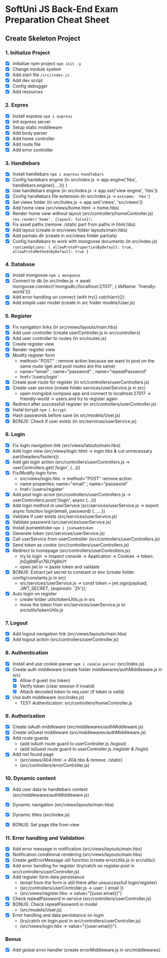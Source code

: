 # SoftUni JS Back-End Exam Preparation Cheat Sheet

## Create Skeleton Project

### 1. Initialize Project 
 - [x] Initialize npm project `npm init -y`
 - [x] Change module system
 - [x] Add start file `/src/index.js`  
 - [x] Add dev script
 - [x] Config debugger
 - [x] Add resources

### 2. Expres
 - [x] Install express `npm i express`
 - [x] Init express server
 - [x] Setup static middleware
 - [x] Add body parser
 - [x] Add home controller
 - [x] Add route file
 - [x] Add error controller

### 3. Handlebars
 - [x] Install handlebars `npm i express-handlebars`
 - [x] Config hanlebars engine (in src/index.js -> app.engine('hbs', handlebars.engine({....})) )
 - [x] Use handlebars engine (in src/index.js -> app.set('view engine', 'hbs'))
 - [x] Config handlebars file extension (in src/index.js -> ` extname: 'hbs' `)
 - [x] Set views folder (in src/index.js -> app.set('views', 'src/views'))
 - [x] Add home view (src/views/home.html -> home.hbs)
 - [x] Render home view without layout (src/controllers/homeController.js) `res.render('home', {layout: false});`
 - [x] Fix asset paths (remove ./static part from paths in html.hbs)
 - [x] Add layout (create in src/views folder layouts/main.hbs)
 - [x] Add partials dir (create in src/views folder partials)
 - [x] Config handlebars to work with mongoose documents (in src/index.js) `runtimeOptions: { allowProtoPropertiesByDefault: true, allowProtoMethodsByDefault: true }`

### 4. Database
 - [x] Install mongoose `npm i mongoose`
 - [x] Connect to db (in src/index.js -> await mongoose.connect('mongodb://localhost:27017', { dbName: 'friendly-world'}))
 - [x] Add error handling on connect (with try{} catch(err){})
 - [x] Add simple user model (create in src folder models/User.js)

### 5. Register
 - [x] Fix navigation links (in src/views/layouts/main.hbs)
 - [x] Add user controller (create userController.js in src/controllers)
 - [x] Add user controller to routes (in src/routes.js)
 - [x] Create register view
 - [x] Render register view
 - [x] Modify register form
    - method="POST" ; remove action because we want to post on the same route (get and post routes are the same)
    - name="email" ; name="password" ; name="repeatPassword" 
    - href='/users/login'
 - [x] Create post route for register (in src/controllers/userControllers.js)
 - [x] Create user service (create folder services/userService.js in src)
    - open mongobd compass app and connect to localhost:27017 -> friendly-world -> users and try to register again
 - [x] Redirect after successfull register (in src/controllers/userController.js)
 - [x] Instal bcrypt `npm i bcrypt`
 - [x] Hash passwords before save (in src/models/User.js)
 - [x] BONUS: Check if user exists (in src/services/userService.js)

### 6. Login
 - [x] Fix login navigation link (src/views/latouts/main.hbs)
 - [x] Add login view (src/views/login.html -> login.hbs & cut unnecessary part(headers/footers))
 - [x] Add get login action (src/controllers/userControllers.js -> userControllers.get('/login', (...)))
 - [x] Fix/Modify login form 
    - src/views/login.hbs -> method="POST" remove action 
    - name properties: name="email" ; name="password"
    - href='/users/register'
 - [x] Add post login acion (src/controllers/userControllers.js -> userControllers.post('/login', async (...)))
 - [x] Add login method in userService (src/services/userService.js -> export async function login(email, password) {......})
 - [x] Validate if user exists (src/services/userService.js)
 - [x] Validate password (src/services/userService.js)
 - [x] Install jsonwebtoke `npm i jsonwebtoken`
 - [x] Generate token (src/services/userService.js)
 - [x] Call userService from userController (src/controllers/userControllers.js)
 - [x] Send token as cookie (src/controllers/userControllers.js)
 - [x] Redirect to homepage (src/controllers/userControllers.js)
    - try to login -> Inspect console -> Application -> Cookies -> token: jhGg6t6Fyt76UYg6tUY
    - open jwt.io -> paste token and validate
 - [x] BONUS: Extract jwt secret to constant or env (create folder config/constants.js in src)
    - src/services/userService.js -> const token = jwt.sign(payload, JWT_SECRET, {expiresIn: '2h'});
 - [x] Auto login on register
    - create folder utils/tokenUtils.js in src 
    - move the token from src/services/userService.js to src/utils/tokenUtils.js

### 7. Logout
 - [x] Add logout navigation link (src/views/layouts/main.hbs)
 - [x] Add logout action (src/controllers/userController.js)

### 8. Authentication
 - [x] Install and use cookie-parser `npm i cookie-parser` (src/index.js)
 - [x] Create auth middleware (create folder middlewares/authMiddleware.js in src)
    - [x] Allow if guest (no token)
    - [x] Verify token (clear session if invalid)
    - [x] Attach decoded token to req.user (if token is valid)
 - [x] Use auth middleware (src/index.js)
    - TEST Authentication: src/controllers/homeController.js

### 9. Authorization
 - [x] Create isAuth middleware (src/middlewares/authMiddleware.js) 
 - [x] Create isGuest middleware (src/middlewares/authMiddleware.js) 
 - [x] Add route guards
    - (add isAuth route guard to userController.js /logout)
    - (add isGuest route guard to userController.js /register & /login)
 - [x] Add not found page 
    - (src/views/404.html -> 404.hbs & remove ./static)
    - (src/controllers/errorController.js)


### 10. Dynamic content
 - [x] Add user data to handlebars context (src/middlewares/authMiddleware.js)
 - [x] Dynamic navigation (src/views/layouts/main.hbs)
 - [x] Dynamic titles (src/index.js)
 - [x] BONUS: Set page title from view
  

### 11. Error handling and Validation
 - [x] Add error message in notification (src/views/layouts/main.hbs)
 - [x] Notification conditional rendering (src/views/layouts/main.hbs)
 - [x] Create getErrorMessage util function (create errorUtils.js in src/utils/)
 - [x] Add error handling for register (try/catch on register.post in src/controllers/userController.js)
 - [x] Add register form data persistance 
    - (email from the form is still there after unsuccessfull login/register)
    - (src/controllers/userController.js -> user: { email })
    - (src/views/register.hbs -> value="{{user.email}}")
 - [x] Check repeatPassword in service (src/controllers/userController.js)
 - [x] BONUS: Check repeatPassword in model
    - (src/models/User.js)
 - [x] Error handling and data persistance on login 
    - (try/catch on login.post in src/controllers/userController.js)
    - (src/views/login.hbs -> value="{{user.email}}")

### Bonus
 - [x] Add global error handler (create errorMiddleware.js in src/middlewares)
